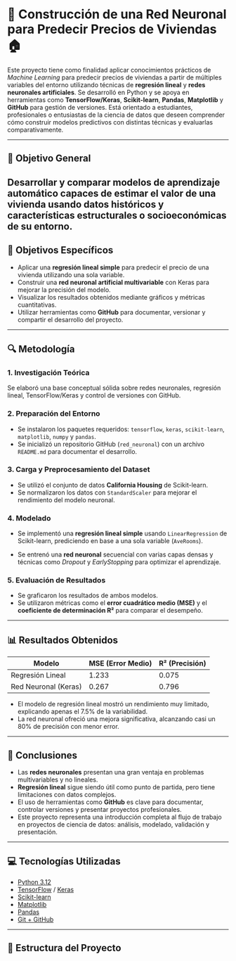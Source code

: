 # 🧠 Construcción de una Red Neuronal para Predecir Precios de Viviendas 🏠

Este proyecto tiene como finalidad aplicar conocimientos prácticos de *Machine Learning* para predecir precios de viviendas a partir de múltiples variables del entorno utilizando técnicas de **regresión lineal** y **redes neuronales artificiales**. Se desarrolló en Python y se apoya en herramientas como **TensorFlow/Keras**, **Scikit-learn**, **Pandas**, **Matplotlib** y **GitHub** para gestión de versiones.
Está orientado a estudiantes, profesionales o entusiastas de la ciencia de datos que deseen comprender cómo construir modelos predictivos con distintas técnicas y evaluarlas comparativamente.

---

## 🎯 Objetivo General

Desarrollar y comparar modelos de aprendizaje automático capaces de estimar el valor de una vivienda usando datos históricos y características estructurales o socioeconómicas de su entorno.
---

## 📌 Objetivos Específicos

- Aplicar una **regresión lineal simple** para predecir el precio de una vivienda utilizando una sola variable.
- Construir una **red neuronal artificial multivariable** con Keras para mejorar la precisión del modelo.
- Visualizar los resultados obtenidos mediante gráficos y métricas cuantitativas.
- Utilizar herramientas como **GitHub** para documentar, versionar y compartir el desarrollo del proyecto.

---

## 🔍 Metodología

### 1. Investigación Teórica

Se elaboró una base conceptual sólida sobre redes neuronales, regresión lineal, TensorFlow/Keras y control de versiones con GitHub.

### 2. Preparación del Entorno
- Se instalaron los paquetes requeridos: `tensorflow`, `keras`, `scikit-learn`, `matplotlib`, `numpy` y `pandas`.
- Se inicializó un repositorio GitHub (`red_neuronal`) con un archivo `README.md` para documentar el desarrollo.

### 3. Carga y Preprocesamiento del Dataset
- Se utilizó el conjunto de datos **California Housing** de Scikit-learn.
- Se normalizaron los datos con `StandardScaler` para mejorar el rendimiento del modelo neuronal.

### 4. Modelado

- Se implementó una **regresión lineal simple** usando `LinearRegression` de Scikit-learn, prediciendo en base a una sola variable (`AveRooms`).

- Se entrenó una **red neuronal** secuencial con varias capas densas y técnicas como *Dropout* y *EarlyStopping* para optimizar el aprendizaje.

### 5. Evaluación de Resultados

- Se graficaron los resultados de ambos modelos.
- Se utilizaron métricas como el **error cuadrático medio (MSE)** y el **coeficiente de determinación R²** para comparar el desempeño.

---

## 📊 Resultados Obtenidos
| Modelo        | MSE (Error Medio) | R² (Precisión) |
|----------------------|------------------|----------------|
| Regresión Lineal   | 1.233      | 0.075     |
| Red Neuronal (Keras) | 0.267      | 0.796     |

- El modelo de regresión lineal mostró un rendimiento muy limitado, explicando apenas el 7.5% de la variabilidad.
- La red neuronal ofreció una mejora significativa, alcanzando casi un 80% de precisión con menor error.
  
---

## 📌 Conclusiones
- Las **redes neuronales** presentan una gran ventaja en problemas multivariables y no lineales.
- **Regresión lineal** sigue siendo útil como punto de partida, pero tiene limitaciones con datos complejos.
- El uso de herramientas como **GitHub** es clave para documentar, controlar versiones y presentar proyectos profesionales.
- Este proyecto representa una introducción completa al flujo de trabajo en proyectos de ciencia de datos: análisis, modelado, validación y presentación.
---

## 💻 Tecnologías Utilizadas

- [Python 3.12](https://www.python.org/)
- [TensorFlow](https://www.tensorflow.org/) / [Keras](https://keras.io/)
- [Scikit-learn](https://scikit-learn.org/)
- [Matplotlib](https://matplotlib.org/)
- [Pandas](https://pandas.pydata.org/)
- [Git + GitHub](https://github.com/)
---
## 📁 Estructura del Proyecto

